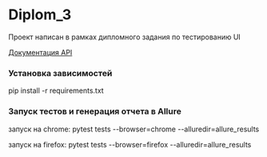 # Diplom_3
Проект написан в рамках дипломного задания по тестированию UI

[Документация API](https://code.s3.yandex.net/qa-automation-engineer/python-full/diploma/api-documentation.pdf?etag=3403196b527ca03259bfd0cb41163a89)

### Установка зависимостей

pip install -r requirements.txt

### Запуск тестов и генерация отчета в Allure

запуск на chrome: pytest tests --browser=chrome --alluredir=allure_results


запуск на firefox: pytest tests --browser=firefox --alluredir=allure_results